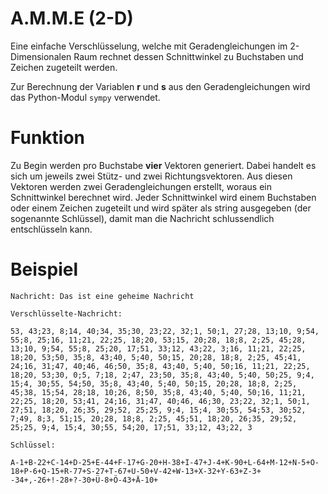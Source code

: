 # A.M.M.E (2-D)
Eine einfache Verschlüsselung, welche mit Geradengleichungen im 2-Dimensionalen Raum rechnet dessen Schnittwinkel zu Buchstaben und Zeichen zugeteilt werden.

Zur Berechnung der Variablen **r** und **s** aus den Geradengleichungen wird das Python-Modul <code>sympy</code> verwendet.

# Funktion

Zu Begin werden pro Buchstabe **vier** Vektoren generiert. Dabei handelt es sich um jeweils zwei Stütz- und zwei Richtungsvektoren. Aus diesen Vektoren werden zwei Geradengleichungen erstellt, woraus ein Schnittwinkel berechnet wird. Jeder Schnittwinkel wird einem Buchstaben oder einem Zeichen zugeteilt und wird später als string ausgegeben (der sogenannte Schlüssel), damit man die Nachricht schlussendlich entschlüsseln kann.

# Beispiel

    Nachricht: Das ist eine geheime Nachricht

    Verschlüsselte-Nachricht: 
    
    53, 43;23, 8;14, 40;34, 35;30, 23;22, 32;1, 50;1, 27;28, 13;10, 9;54, 55;8, 25;16, 11;21, 22;25, 18;20, 53;15, 20;28, 18;8, 2;25, 45;28, 13;10, 9;54, 55;8, 25;20, 17;51, 33;12, 43;22, 3;16, 11;21, 22;25, 18;20, 53;50, 35;8, 43;40, 5;40, 50;15, 20;28, 18;8, 2;25, 45;41, 24;16, 31;47, 40;46, 46;50, 35;8, 43;40, 5;40, 50;16, 11;21, 22;25, 18;20, 53;30, 0;5, 7;18, 2;47, 23;50, 35;8, 43;40, 5;40, 50;25, 9;4, 15;4, 30;55, 54;50, 35;8, 43;40, 5;40, 50;15, 20;28, 18;8, 2;25, 45;38, 15;54, 28;18, 10;26, 8;50, 35;8, 43;40, 5;40, 50;16, 11;21, 22;25, 18;20, 53;41, 24;16, 31;47, 40;46, 46;30, 23;22, 32;1, 50;1, 27;51, 18;20, 26;35, 29;52, 25;25, 9;4, 15;4, 30;55, 54;53, 30;52, 7;49, 8;3, 51;15, 20;28, 18;8, 2;25, 45;51, 18;20, 26;35, 29;52, 25;25, 9;4, 15;4, 30;55, 54;20, 17;51, 33;12, 43;22, 3
    
    Schlüssel:
    
    A-1+B-22+C-14+D-25+E-44+F-17+G-20+H-38+I-47+J-4+K-90+L-64+M-12+N-5+O-18+P-6+Q-15+R-77+S-27+T-67+U-50+V-42+W-13+X-32+Y-63+Z-3+ -34+,-26+!-28+?-30+Ü-8+Ö-43+Ä-10+
    

